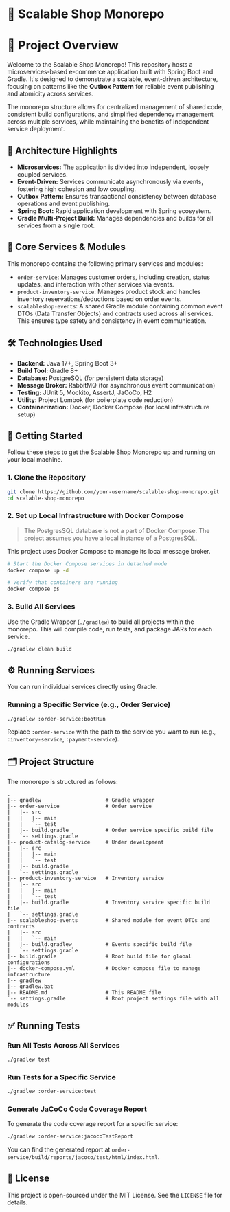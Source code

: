 # 🚀 Scalable Shop Monorepo

# 📖 Project Overview

Welcome to the Scalable Shop Monorepo! This repository hosts a microservices-based e-commerce application built with Spring Boot and Gradle. It's designed to demonstrate a scalable, event-driven architecture, focusing on patterns like the **Outbox Pattern** for reliable event publishing and atomicity across services.

The monorepo structure allows for centralized management of shared code, consistent build configurations, and simplified dependency management across multiple services, while maintaining the benefits of independent service deployment.


## 🧱 Architecture Highlights

* **Microservices:** The application is divided into independent, loosely coupled services.
* **Event-Driven:** Services communicate asynchronously via events, fostering high cohesion and low coupling.
* **Outbox Pattern:** Ensures transactional consistency between database operations and event publishing.
* **Spring Boot:** Rapid application development with Spring ecosystem.
* **Gradle Multi-Project Build:** Manages dependencies and builds for all services from a single root.


## 🧩 Core Services & Modules

This monorepo contains the following primary services and modules:

* `order-service`: Manages customer orders, including creation, status updates, and interaction with other services via events.
* `product-inventory-service`: Manages product stock and handles inventory reservations/deductions based on order events.
* `scalableshop-events`: A shared Gradle module containing common event DTOs (Data Transfer Objects) and contracts used across all services. This ensures type safety and consistency in event communication.


## 🛠️️ Technologies Used

* **Backend:** Java 17+, Spring Boot 3+
* **Build Tool:** Gradle 8+
* **Database:** PostgreSQL (for persistent data storage)
* **Message Broker:** RabbitMQ (for asynchronous event communication)
* **Testing:** JUnit 5, Mockito, AssertJ, JaCoCo, H2
* **Utility:** Project Lombok (for boilerplate code reduction)
* **Containerization:** Docker, Docker Compose (for local infrastructure setup)


## 🏁 Getting Started

Follow these steps to get the Scalable Shop Monorepo up and running on your local machine.

### 1. Clone the Repository

```bash
git clone https://github.com/your-username/scalable-shop-monorepo.git
cd scalable-shop-monorepo
```

### 2. Set up Local Infrastructure with Docker Compose

> The PostgresSQL database is not a part of Docker Compose. The project assumes you have a local instance of a PostgresSQL.

This project uses Docker Compose to manage its local message broker.

```bash
# Start the Docker Compose services in detached mode
docker compose up -d

# Verify that containers are running
docker compose ps
```


### 3. Build All Services

Use the Gradle Wrapper (`./gradlew`) to build all projects within the monorepo. This will compile code, run tests, and package JARs for each service.

```bash
./gradlew clean build
```


## ⚙️ Running Services

You can run individual services directly using Gradle.

### Running a Specific Service (e.g., Order Service)

```bash
./gradlew :order-service:bootRun
```

Replace `:order-service` with the path to the service you want to run (e.g., `:inventory-service`, `:payment-service`).


## 🗂️ Project Structure

The monorepo is structured as follows:

```
.
|-- gradlew                     # Gradle wrapper
|-- order-service               # Order service
|   |-- src
|   |   |-- main
|   |   `-- test
|   |-- build.gradle            # Order service specific build file
|   `-- settings.gradle
|-- product-catalog-service     # Under development
|   |-- src
|   |   |-- main
|   |   `-- test
|   |-- build.gradle
|   `-- settings.gradle
|-- product-inventory-service   # Inventory service
|   |-- src
|   |   |-- main
|   |   `-- test
|   |-- build.gradle            # Inventory service specific build file
|   `-- settings.gradle
|-- scalableshop-events         # Shared module for event DTOs and contracts
|   |-- src
|   |   `-- main
|   |-- build.gradlew           # Events specific build file
|   `-- settings.gradle
|-- build.gradle                # Root build file for global configurations
|-- docker-compose.yml          # Docker compose file to manage infrastructure
|-- gradlew
|-- gradlew.bat
|-- README.md                   # This README file
`-- settings.gradle             # Root project settings file with all modules
```


## ✅ Running Tests

### Run All Tests Across All Services

```bash
./gradlew test
```

### Run Tests for a Specific Service

```bash
./gradlew :order-service:test
```

### Generate JaCoCo Code Coverage Report

To generate the code coverage report for a specific service:

```bash
./gradlew :order-service:jacocoTestReport
```

You can find the generated report at `order-service/build/reports/jacoco/test/html/index.html`.


## 📄 License

This project is open-sourced under the MIT License. See the `LICENSE` file for details.
